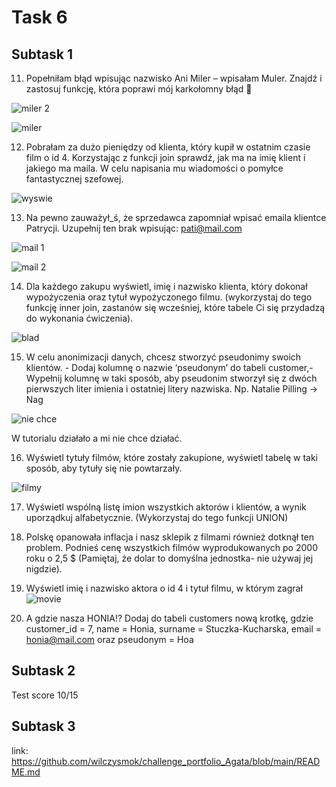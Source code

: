 # Task 6 #

## Subtask 1 ##

11. Popełniłam błąd wpisując nazwisko Ani Miler – wpisałam Muler. Znajdź i zastosuj funkcję, która poprawi mój karkołomny błąd 🙈

![miler 2](https://user-images.githubusercontent.com/115797350/205990446-7db5bdf3-dbdb-4263-9465-1d50ade8577a.jpg)

![miler](https://user-images.githubusercontent.com/115797350/205990457-38d08d54-cc28-4b49-bf3d-1ffdd9996e37.png)


12. Pobrałam za dużo pieniędzy od klienta, który kupił w ostatnim czasie film o id 4. Korzystając z funkcji join sprawdź, jak ma na imię klient i jakiego ma maila. W celu napisania mu wiadomości o pomyłce fantastycznej szefowej.

![wyswie](https://user-images.githubusercontent.com/115797350/206004340-b4bef392-793e-4bb4-bab2-0b930f4c9c87.jpg)

13. Na pewno zauważył_ś, że sprzedawca zapomniał wpisać emaila klientce Patrycji. Uzupełnij ten brak wpisując: [pati@mail.com](mailto:pati@mail.com)

![mail 1](https://user-images.githubusercontent.com/115797350/205989364-12cd1f98-456f-4851-8087-54af4c5c623c.png)

![mail 2](https://user-images.githubusercontent.com/115797350/205989379-d60d8459-9a7d-4650-8e0c-315991307d4f.png)


14. Dla każdego zakupu wyświetl, imię i nazwisko klienta, który dokonał wypożyczenia oraz tytuł wypożyczonego filmu. (wykorzystaj do tego funkcję inner join, zastanów się wcześniej, które tabele Ci się przydadzą do wykonania ćwiczenia).


![blad](https://user-images.githubusercontent.com/115797350/206009895-16efe0c3-95eb-455f-83b4-fac8577d4bee.jpg)


15. W celu anonimizacji danych, chcesz stworzyć pseudonimy swoich klientów. - Dodaj kolumnę o nazwie ‘pseudonym’ do tabeli customer,- Wypełnij kolumnę w taki sposób, aby pseudonim stworzył się z dwóch pierwszych liter imienia i ostatniej litery nazwiska. Np. Natalie Pilling → Nag

![nie chce](https://user-images.githubusercontent.com/115797350/206018116-d64d4555-29cf-46b1-b53b-20ec6637c7fe.jpg)

W tutorialu działało a mi nie chce działać.

16. Wyświetl tytuły filmów, które zostały zakupione, wyświetl tabelę w taki sposób, aby tytuły się nie powtarzały.


![filmy](https://user-images.githubusercontent.com/115797350/206022310-7cf8fd94-c388-4ec6-9157-fcd274915cab.jpg)


17. Wyświetl wspólną listę imion wszystkich aktorów i klientów, a wynik uporządkuj alfabetycznie. (Wykorzystaj do tego funkcji UNION)


18. Polskę opanowała inflacja i nasz sklepik z filmami również dotknął ten problem. Podnieś cenę wszystkich filmów wyprodukowanych po 2000 roku o 2,5 $ (Pamiętaj, że dolar to domyślna jednostka- nie używaj jej nigdzie).


19. Wyświetl imię i nazwisko aktora o id 4 i tytuł filmu, w którym zagrał
![movie](https://user-images.githubusercontent.com/115797350/206021183-d2e746ce-d52d-413f-aba7-3e5ed1bdf2c2.jpg)


20. A gdzie nasza HONIA!? Dodaj do tabeli customers nową krotkę, gdzie customer_id = 7, name = Honia, surname = Stuczka-Kucharska, email = [honia@mail.com](mailto:honia@mail.com) oraz pseudonym = Hoa


## Subtask 2 ##

Test score 10/15

## Subtask 3 ##

link: https://github.com/wilczysmok/challenge_portfolio_Agata/blob/main/README.md
